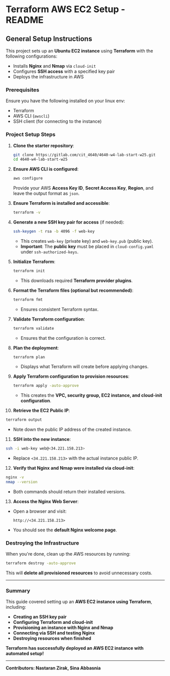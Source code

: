# **Terraform AWS EC2 Setup - README**

## **General Setup Instructions**

This project sets up an **Ubuntu EC2 instance** using **Terraform** with the following configurations:
- Installs **Nginx** and **Nmap** via `cloud-init`
- Configures **SSH access** with a specified key pair
- Deploys the infrastructure in AWS

### **Prerequisites**
Ensure you have the following installed on your linux env:
- Terraform
- AWS CLI (`awscli`)
- SSH client (for connecting to the instance)

### **Project Setup Steps**
1. **Clone the starter repository**:
   ```bash
   git clone https://gitlab.com/cit_4640/4640-w4-lab-start-w25.git
   cd 4640-w4-lab-start-w25
   ```
2. **Ensure AWS CLI is configured**:
   ```bash
   aws configure
   ```
   Provide your AWS **Access Key ID**, **Secret Access Key**, **Region**, and leave the output format as `json`.

3. **Ensure Terraform is installed and accessible**:
   ```bash
   terraform -v
   ```

4. **Generate a new SSH key pair for access** (if needed):
   ```bash
   ssh-keygen -t rsa -b 4096 -f web-key
   ```
   - This creates `web-key` (private key) and `web-key.pub` (public key).
   - **Important**: The **public key** must be placed in `cloud-config.yaml` under `ssh-authorized-keys`.

5. **Initialize Terraform**:
   ```bash
   terraform init
   ```
   - This downloads required **Terraform provider plugins**.

6. **Format the Terraform files (optional but recommended)**:
   ```bash
   terraform fmt
   ```
   - Ensures consistent Terraform syntax.

7. **Validate Terraform configuration**:
   ```bash
   terraform validate
   ```
   - Ensures that the configuration is correct.

8. **Plan the deployment**:
   ```bash
   terraform plan
   ```
   - Displays what Terraform will create before applying changes.

9. **Apply Terraform configuration to provision resources**:
   ```bash
   terraform apply -auto-approve
   ```
   - This creates the **VPC, security group, EC2 instance, and cloud-init configuration**.

10. **Retrieve the EC2 Public IP**:
   ```bash
   terraform output
   ```
   - Note down the public IP address of the created instance.

11. **SSH into the new instance**:
   ```bash
   ssh -i web-key web@<34.221.158.213>
   ```
   - Replace `<34.221.158.213>` with the actual instance public IP.

12. **Verify that Nginx and Nmap were installed via cloud-init**:
   ```bash
   nginx -v
   nmap --version
   ```
   - Both commands should return their installed versions.

13. **Access the Nginx Web Server**:
   - Open a browser and visit:
     ```
     http://<34.221.158.213>
     ```
   - You should see the **default Nginx welcome page**.

### **Destroying the Infrastructure**
When you're done, clean up the AWS resources by running:
```bash
terraform destroy -auto-approve
```
This will **delete all provisioned resources** to avoid unnecessary costs.

---
### **Summary**
This guide covered setting up an **AWS EC2 instance using Terraform**, including:
- **Creating an SSH key pair**
- **Configuring Terraform and cloud-init**
- **Provisioning an instance with Nginx and Nmap**
- **Connecting via SSH and testing Nginx**
- **Destroying resources when finished**

**Terraform has successfully deployed an AWS EC2 instance with automated setup!**

---

**Contributors: Nastaran Zirak, Sina Abbasnia**

